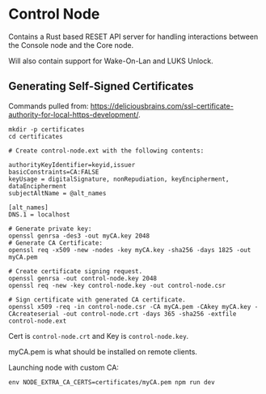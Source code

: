 # Control Node
Contains a Rust based RESET API server for handling interactions between the
Console node and the Core node.

Will also contain support for Wake-On-Lan and LUKS Unlock.

## Generating Self-Signed Certificates

Commands pulled from: https://deliciousbrains.com/ssl-certificate-authority-for-local-https-development/.

```shell
mkdir -p certificates
cd certificates

# Create control-node.ext with the following contents:

authorityKeyIdentifier=keyid,issuer
basicConstraints=CA:FALSE
keyUsage = digitalSignature, nonRepudiation, keyEncipherment, dataEncipherment
subjectAltName = @alt_names

[alt_names]
DNS.1 = localhost

# Generate private key:
openssl genrsa -des3 -out myCA.key 2048
# Generate CA Certificate:
openssl req -x509 -new -nodes -key myCA.key -sha256 -days 1825 -out myCA.pem

# Create certificate signing request.
openssl genrsa -out control-node.key 2048
openssl req -new -key control-node.key -out control-node.csr

# Sign certificate with generated CA certificate.
openssl x509 -req -in control-node.csr -CA myCA.pem -CAkey myCA.key -CAcreateserial -out control-node.crt -days 365 -sha256 -extfile control-node.ext
```

Cert is `control-node.crt` and Key is `control-node.key`.

myCA.pem is what should be installed on remote clients.

Launching node with custom CA:

```shell
env NODE_EXTRA_CA_CERTS=certificates/myCA.pem npm run dev
```
